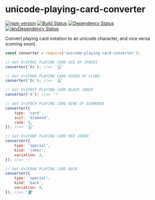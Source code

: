 # unicode-playing-card-converter

[![npm version][npm-image]][npm-url]
[![Build Status][travis-image]][travis-url]
[![Dependency Status][david-image]][david-url]
[![devDependency Status][david-dev-image]][david-dev-url]

[npm-image]: https://img.shields.io/npm/v/unicode-playing-card-converter.svg
[npm-url]: https://www.npmjs.com/package/unicode-playing-card-converter
[travis-image]: https://travis-ci.org/hakatashi/unicode-playing-card-converter.svg?branch=master
[travis-url]: https://travis-ci.org/hakatashi/unicode-playing-card-converter
[david-image]: https://david-dm.org/hakatashi/unicode-playing-card-converter.svg
[david-url]: https://david-dm.org/hakatashi/unicode-playing-card-converter
[david-dev-image]: https://david-dm.org/hakatashi/unicode-playing-card-converter/dev-status.svg
[david-dev-url]: https://david-dm.org/hakatashi/unicode-playing-card-converter#info=devDependencies

Convert playing card notation to an unicode character, and vice versa (coming soon).

```js
const converter = require('unicode-playing-card-converter');

// Get U+1F0A1 PLAYING CARD ACE OF SPADES
converter('As'); //=> '🂡'

// Get U+1F0DD PLAYING CARD QUEEN OF CLUBS
converter('Qc'); //=> '🃝'

// Get U+1F0CF PLAYING CARD BLACK JOKER
converter('X'); //=> '🃏'

// Get U+1F0C9 PLAYING CARD NINE OF DIAMONDS
converter({
	type: 'card',
	suit: 'diamond',
	rank: 9,
}); //=> '🃉'

// Get U+1F0BF PLAYING CARD RED JOKER
converter({
	type: 'special',
	kind: 'joker',
	variation: 2,
}); //=> '🂿'

// Get U+1F0A0 PLAYING CARD BACK
converter({
	type: 'special',
	kind: 'back',
	variation: 0,
}); //=> '🂠'
```
